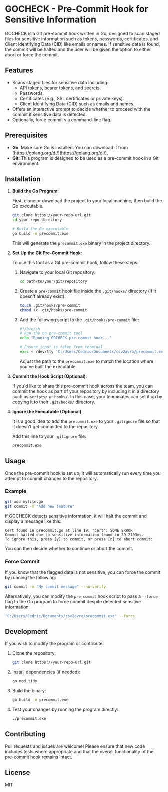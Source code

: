 # GOCHECK - Pre-Commit Hook for Sensitive Information

GOCHECK is a Git pre-commit hook written in Go, designed to scan staged files for sensitive information such as tokens, passwords, certificates, and Client Identifying Data (CID) like emails or names. If sensitive data is found, the commit will be halted and the user will be given the option to either abort or force the commit.

## Features
- Scans staged files for sensitive data including:
  - API tokens, bearer tokens, and secrets.
  - Passwords.
  - Certificates (e.g., SSL certificates or private keys).
  - Client Identifying Data (CID) such as emails and names.
- Offers an interactive prompt to decide whether to proceed with the commit if sensitive data is detected.
- Optionally, force commit via command-line flag.

## Prerequisites

- **Go**: Make sure Go is installed. You can download it from [https://golang.org/dl/](https://golang.org/dl/).
- **Git**: This program is designed to be used as a pre-commit hook in a Git environment.

## Installation

1. **Build the Go Program**:

   First, clone or download the project to your local machine, then build the Go executable.

   ```bash
   git clone https://your-repo-url.git
   cd your-repo-directory

   # Build the Go executable
   go build -o precommit.exe
   ```

   This will generate the `precommit.exe` binary in the project directory.

2. **Set Up the Git Pre-Commit Hook**:

   To use this tool as a Git pre-commit hook, follow these steps:

   1. Navigate to your local Git repository:

      ```bash
      cd path/to/your/git/repository
      ```

   2. Create a `pre-commit` hook file inside the `.git/hooks/` directory (if it doesn't already exist):

      ```bash
      touch .git/hooks/pre-commit
      chmod +x .git/hooks/pre-commit
      ```

   3. Add the following script to the `.git/hooks/pre-commit` file:

      ```sh
      #!/bin/sh
      # Run the Go pre-commit tool
      echo "Running GOCHECK pre-commit hook..."

      # Ensure input is taken from terminal
      exec < /dev/tty 'C:/Users/Cedric/Documents/csv2avro/precommit.exe'
      ```

      Adjust the path to the `precommit.exe` to match the location where you've built the executable.

3. **Commit the Hook Script (Optional)**:
   
   If you'd like to share this pre-commit hook across the team, you can commit the hook as part of your repository by including it in a directory such as `scripts/` or `hooks/`. In this case, your teammates can set it up by copying it to their `.git/hooks/` directory.

4. **Ignore the Executable (Optional)**:

   It is a good idea to add the `precommit.exe` to your `.gitignore` file so that it doesn’t get committed to the repository.

   Add this line to your `.gitignore` file:

   ```bash
   precommit.exe
   ```

## Usage

Once the pre-commit hook is set up, it will automatically run every time you attempt to commit changes to the repository.

### Example

```bash
git add myfile.go
git commit -m "Add new feature"
```

If GOCHECK detects sensitive information, it will halt the commit and display a message like this:

```
Cert found in precommit.go at line 19: "Cert": SOME ERROR
Commit halted due to sensitive information found in 39.2703ms.
To ignore this, press [y] to commit, or press [n] to abort commit:
```

You can then decide whether to continue or abort the commit.

### Force Commit

If you know that the flagged data is not sensitive, you can force the commit by running the following:

```bash
git commit -m "My commit message" --no-verify
```

Alternatively, you can modify the `pre-commit` hook script to pass a `--force` flag to the Go program to force commit despite detected sensitive information:

```sh
'C:/Users/Cedric/Documents/csv2avro/precommit.exe' --force
```

## Development

If you wish to modify the program or contribute:

1. Clone the repository:

   ```bash
   git clone https://your-repo-url.git
   ```

2. Install dependencies (if needed):

   ```bash
   go mod tidy
   ```

3. Build the binary:

   ```bash
   go build -o precommit.exe
   ```

4. Test your changes by running the program directly:

   ```bash
   ./precommit.exe
   ```

## Contributing

Pull requests and issues are welcome! Please ensure that new code includes tests where appropriate and that the overall functionality of the pre-commit hook remains intact.

## License
MIT 